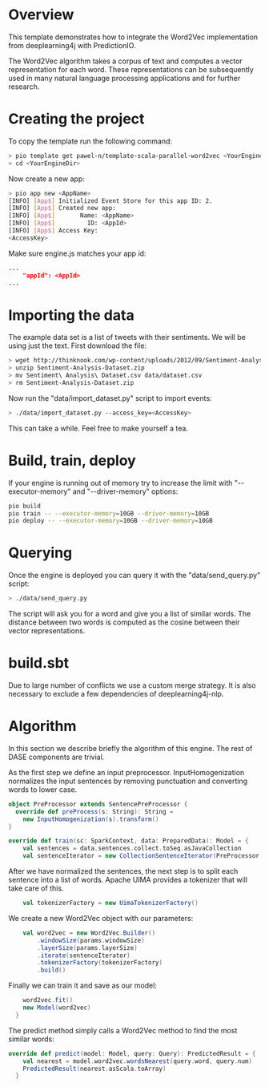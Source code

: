 Overview
========

This template demonstrates how to integrate the Word2Vec implementation from deeplearning4j with PredictionIO.

The Word2Vec algorithm takes a corpus of text and computes a vector representation for each word. These representations can be subsequently used in many natural language processing applications and for further research.

Creating the project
====================

To copy the template run the following command:

```bash
> pio template get pawel-n/template-scala-parallel-word2vec <YourEngineDir>
> cd <YourEngineDir>
```

Now create a new app:

```bash
> pio app new <AppName>
[INFO] [App$] Initialized Event Store for this app ID: 2.
[INFO] [App$] Created new app:
[INFO] [App$]       Name: <AppName>
[INFO] [App$]         ID: <AppId>
[INFO] [App$] Access Key: 
<AccessKey>
```

Make sure engine.js matches your app id:
```json
...
    "appId": <AppId>
...
```

Importing the data
==================

The example data set is a list of tweets with their sentiments. We will be using just the text. First download the file:

```bash
> wget http://thinknook.com/wp-content/uploads/2012/09/Sentiment-Analysis-Dataset.zip
> unzip Sentiment-Analysis-Dataset.zip
> mv Sentiment\ Analysis\ Dataset.csv data/dataset.csv
> rm Sentiment-Analysis-Dataset.zip
```

Now run the "data/import_dataset.py" script to import events:
```bash
> ./data/import_dataset.py --access_key=<AccessKey>
```

This can take a while. Feel free to make yourself a tea.

Build, train, deploy
====================

If your engine is running out of memory try to increase the limit with "--executor-memory" and "--driver-memory" options:

```bash
pio build
pio train -- --executor-memory=10GB --driver-memory=10GB
pio deploy -- --executor-memory=10GB --driver-memory=10GB
```

Querying
========

Once the engine is deployed you can query it with the "data/send_query.py" script:

```bash
> ./data/send_query.py
```

The script will ask you for a word and give you a list of similar words. The distance between two words is computed as the cosine between their vector representations.

build.sbt
=========

Due to large number of conflicts we use a custom merge strategy. It is also necessary to exclude a few dependencies of deeplearning4j-nlp.

Algorithm
=========

In this section we describe briefly the algorithm of this engine. The rest of DASE components are trivial.

As the first step we define an input preprocessor. InputHomogenization normalizes the input sentences by removing punctuation and converting words to lower case.

```scala
object PreProcessor extends SentencePreProcessor {
  override def preProcess(s: String): String =
    new InputHomogenization(s).transform()
}
```

```scala
override def train(sc: SparkContext, data: PreparedData): Model = {
    val sentences = data.sentences.collect.toSeq.asJavaCollection
    val sentenceIterator = new CollectionSentenceIterator(PreProcessor, sentences)
```

After we have normalized the sentences, the next step is to split each sentence into a list of words. Apache UIMA provides a tokenizer that will take care of this.

```scala
    val tokenizerFactory = new UimaTokenizerFactory()
```

We create a new Word2Vec object with our parameters: 

```scala
    val word2vec = new Word2Vec.Builder()
        .windowSize(params.windowSize)
        .layerSize(params.layerSize)
        .iterate(sentenceIterator)
        .tokenizerFactory(tokenizerFactory)
        .build()
```

Finally we can train it and save as our model:

```scala
    word2vec.fit()
    new Model(word2vec)
  }
```

The predict method simply calls a Word2Vec method to find the most similar words:

```scala
override def predict(model: Model, query: Query): PredictedResult = {
    val nearest = model.word2vec.wordsNearest(query.word, query.num)
    PredictedResult(nearest.asScala.toArray)
  }
```

